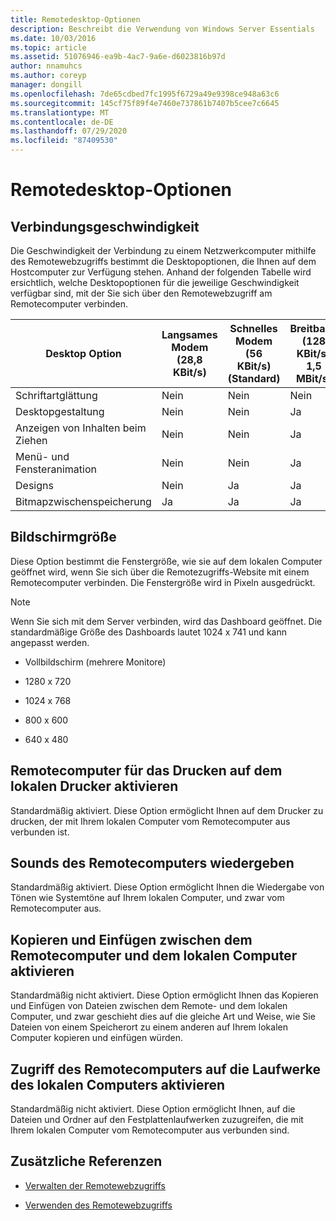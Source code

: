 ```yaml
---
title: Remotedesktop-Optionen
description: Beschreibt die Verwendung von Windows Server Essentials
ms.date: 10/03/2016
ms.topic: article
ms.assetid: 51076946-ea9b-4ac7-9a6e-d6023816b97d
author: nnamuhcs
ms.author: coreyp
manager: dongill
ms.openlocfilehash: 7de65cdbed7fc1995f6729a49e9398ce948a63c6
ms.sourcegitcommit: 145cf75f89f4e7460e737861b7407b5cee7c6645
ms.translationtype: MT
ms.contentlocale: de-DE
ms.lasthandoff: 07/29/2020
ms.locfileid: "87409530"
---
```

# <a name="remote-desktop-options"></a>Remotedesktop-Optionen

## <a name="connection-speed"></a>Verbindungsgeschwindigkeit
 Die Geschwindigkeit der Verbindung zu einem Netzwerkcomputer mithilfe des Remotewebzugriffs bestimmt die Desktopoptionen, die Ihnen auf dem Hostcomputer zur Verfügung stehen. Anhand der folgenden Tabelle wird ersichtlich, welche Desktopoptionen für die jeweilige Geschwindigkeit verfügbar sind, mit der Sie sich über den Remotewebzugriff am Remotecomputer verbinden.

| Desktop Option | Langsames Modem (28,8 KBit/s) | Schnelles Modem (56 KBit/s) (Standard) | Breitband (128 KBit/s–1,5 MBit/s) | LAN (1,5 MBit/s oder höher) |
|--|--|--|--|--|
| Schriftartglättung | Nein | Nein | Nein  | Ja |
| Desktopgestaltung | Nein | Nein  | Ja | Ja |
| Anzeigen von Inhalten beim Ziehen | Nein | Nein  | Ja | Ja |
| Menü- und Fensteranimation | Nein | Nein  | Ja | Ja |
| Designs | Nein  | Ja | Ja | Ja |
| Bitmapzwischenspeicherung | Ja | Ja | Ja | Ja |

## <a name="screen-size"></a>Bildschirmgröße
 Diese Option bestimmt die Fenstergröße, wie sie auf dem lokalen Computer geöffnet wird, wenn Sie sich über die Remotezugriffs-Website mit einem Remotecomputer verbinden. Die Fenstergröße wird in Pixeln ausgedrückt.

> [!NOTE]
>  Wenn Sie sich mit dem Server verbinden, wird das Dashboard geöffnet. Die standardmäßige Größe des Dashboards lautet 1024 x 741 und kann angepasst werden.

-   Vollbildschirm (mehrere Monitore)

-   1280 x 720

-   1024 x 768

-   800 x 600

-   640 x 480

## <a name="enable-the-remote-computer-to-print-to-my-local-printer"></a>Remotecomputer für das Drucken auf dem lokalen Drucker aktivieren
 Standardmäßig aktiviert. Diese Option ermöglicht Ihnen auf dem Drucker zu drucken, der mit Ihrem lokalen Computer vom Remotecomputer aus verbunden ist.

## <a name="play-sounds-from-the-remote-computer"></a>Sounds des Remotecomputers wiedergeben
 Standardmäßig aktiviert. Diese Option ermöglicht Ihnen die Wiedergabe von Tönen wie Systemtöne auf Ihrem lokalen Computer, und zwar vom Remotecomputer aus.

## <a name="enable-copy-and-paste-between-the-remote-computer-and-the-local-computer"></a>Kopieren und Einfügen zwischen dem Remotecomputer und dem lokalen Computer aktivieren
 Standardmäßig nicht aktiviert. Diese Option ermöglicht Ihnen das Kopieren und Einfügen von Dateien zwischen dem Remote- und dem lokalen Computer, und zwar geschieht dies auf die gleiche Art und Weise, wie Sie Dateien von einem Speicherort zu einem anderen auf Ihrem lokalen Computer kopieren und einfügen würden.

## <a name="enable-the-remote-computer-to-access-drives-on-my-local-computer"></a>Zugriff des Remotecomputers auf die Laufwerke des lokalen Computers aktivieren
 Standardmäßig nicht aktiviert. Diese Option ermöglicht Ihnen, auf die Dateien und Ordner auf den Festplattenlaufwerken zuzugreifen, die mit Ihrem lokalen Computer vom Remotecomputer aus verbunden sind.

## <a name="additional-references"></a>Zusätzliche Referenzen

-   [Verwalten der Remotewebzugriffs](../manage/Manage-Remote-Web-Access-in-Windows-Server-Essentials.md)

-   [Verwenden des Remotewebzugriffs](../use/Use-Remote-Web-Access-in-Windows-Server-Essentials.md)
